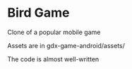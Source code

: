 Bird Game
========

Clone of a popular mobile game

Assets are in gdx-game-android/assets/

The code is almost well-written
